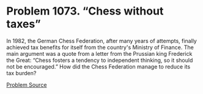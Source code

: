 # Problem 1073. “Chess without taxes”

In 1982, the German Chess Federation, after many years of attempts, finally achieved tax benefits for itself from the country's Ministry of Finance. The main argument was a quote from a letter from the Prussian king Frederick the Great: “Chess fosters a tendency to independent thinking, so it should not be encouraged.” How did the Chess Federation manage to reduce its tax burden?

[Problem Source](https://www.trizland.ru/tasks/5519/)